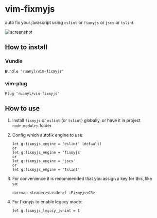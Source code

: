vim-fixmyjs
===========

auto fix your javascript using `eslint` or `fixmyjs` or `jscs` or `tslint`

![screenshot](https://cloud.githubusercontent.com/assets/486382/24611005/5af68f58-1889-11e7-9183-c3059a1d7849.gif)

How to install
-----------------------
### Vundle

```vim
Bundle 'ruanyl/vim-fixmyjs'
```

### vim-plug
```
Plug 'ruanyl/vim-fixmyjs'
```

How to use
----------

1. Install `fixmyjs` or `eslint` (or `tslint`) globally, or have it in project `node_modules` folder

2. Config which autofix engine to use:

    ```
    let g:fixmyjs_engine = 'eslint' (default)
    or
    let g:fixmyjs_engine = 'fixmyjs'
    or
    let g:fixmyjs_engine = 'jscs'
    or
    let g:fixmyjs_engine = 'tslint'
    ```

3. For convenience it is recommended that you assign a key for this, like so:


    ```
    noremap <Leader><Leader>f :Fixmyjs<CR>
    ```

4. For fixmyjs to enable legacy mode:

    ```
    let g:fixmyjs_legacy_jshint = 1
    ```
